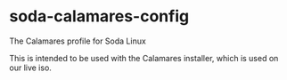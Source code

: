 # soda-calamares-config

The Calamares profile for Soda Linux

This is intended to be used with the Calamares installer, which is used on our live iso.

